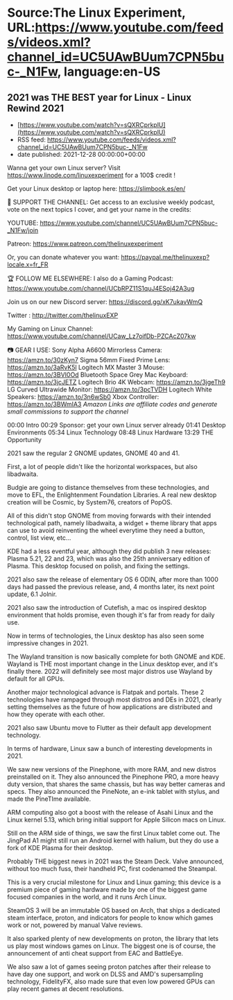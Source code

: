 # Source:The Linux Experiment, URL:https://www.youtube.com/feeds/videos.xml?channel_id=UC5UAwBUum7CPN5buc-_N1Fw, language:en-US

## 2021 was THE BEST year for Linux - Linux Rewind 2021
 - [https://www.youtube.com/watch?v=sQXRCprkplU](https://www.youtube.com/watch?v=sQXRCprkplU)
 - RSS feed: https://www.youtube.com/feeds/videos.xml?channel_id=UC5UAwBUum7CPN5buc-_N1Fw
 - date published: 2021-12-28 00:00:00+00:00

Wanna get your own Linux server? Visit https://www.linode.com/linuxexperiment for a 100$ credit ! 

Get your Linux desktop or laptop here: https://slimbook.es/en/

👏 SUPPORT THE CHANNEL:
Get access to an exclusive weekly podcast, vote on the next topics I cover, and get your name in the credits:

YOUTUBE: https://www.youtube.com/channel/UC5UAwBUum7CPN5buc-_N1Fw/join

Patreon: https://www.patreon.com/thelinuxexperiment

Or, you can donate whatever you want: https://paypal.me/thelinuxexp?locale.x=fr_FR

🏆 FOLLOW ME ELSEWHERE:
I also do a Gaming Podcast: https://www.youtube.com/channel/UCbRPZ11S1quJ4ESoj42A3ug

Join us on our new Discord server: https://discord.gg/xK7ukavWmQ

Twitter : http://twitter.com/thelinuxEXP

My Gaming on Linux Channel: https://www.youtube.com/channel/UCaw_Lz7oifDb-PZCAcZ07kw

📷 GEAR I USE:
Sony Alpha A6600 Mirrorless Camera: https://amzn.to/30zKyn7
Sigma 56mm Fixed Prime Lens: https://amzn.to/3aRvK5l
Logitech MX Master 3 Mouse: https://amzn.to/3BVI0Od
Bluetooth Space Grey Mac Keyboard: https://amzn.to/3jcJETZ
Logitech Brio 4K Webcam: https://amzn.to/3jgeTh9
LG Curved Ultrawide Monitor: https://amzn.to/3pcTVDH
Logitech White Speakers: https://amzn.to/3n6wSb0
Xbox Controller: https://amzn.to/3BWmIA3
*Amazon Links are affiliate codes and generate small commissions to support the channel*


00:00 Intro
00:29 Sponsor: get your own Linux server already
01:41 Desktop Environments
05:34 Linux Technology
08:48 Linux Hardware
13:29 THE Opportunity


2021 saw the regular 2 GNOME updates, GNOME 40 and 41.

First, a lot of people didn't like the horizontal workspaces, but also libadwaita.

Budgie are going to distance themselves from these technologies, and move to EFL, the Enlightenment Foundation Libraries. A real new desktop creation will be Cosmic, by System76, creators of PopOS.

All of this didn't stop GNOME from moving forwards with their intended technological path, namely libadwaita, a widget + theme library that apps can use to avoid reinventing the wheel everytime they need a button, control, list view, etc...

KDE had a less eventful year, although they did publish 3 new releases: Plasma 5.21, 22 and 23, which was also the 25th anniversary edition of Plasma. This desktop focused on polish, and fixing the settings.

2021 also saw the release of elementary OS 6 ODIN, after more than 1000 days had passed the previous release, and, 4 months later, its next point update, 6.1 Jolnir.

2021 also saw the introduction of Cutefish, a mac os inspired desktop environment that holds promise, even though it's far from ready for daily use.

Now in terms of technologies, the Linux desktop has also seen some impressive changes in 2021.

The Wayland transition is now basically complete for both GNOME and KDE. Wayland is THE most important change in the Linux desktop ever, and it's finally there. 2022 will definitely see most major distros use Wayland by default for all GPUs.

Another major technological advance is Flatpak and portals. These 2 technologies have rampaged through most distros and DEs in 2021, clearly setting themselves as the future of how applications are distributed and how they operate with each other.

2021 also saw Ubuntu move to Flutter as their default app development technology.

In terms of hardware,  Linux saw a bunch of interesting developments in 2021. 

We saw new versions of the Pinephone, with more RAM, and new distros preinstalled on it. They also announced the Pinephone PRO, a more heavy duty version, that shares the same chassis, but has way better cameras and specs. They also announced the PineNote, an e-ink tablet with stylus, and made the PineTIme available.

ARM computing also got a boost with the release of Asahi Linux and the Linux kernel 5.13, which bring initial support for Apple Silicon macs on Linux.

Still on the ARM side of things, we saw the first Linux tablet come out. The JingPad A1 might still run an Android kernel with halium, but they do use a fork of KDE Plasma for their desktop.

Probably THE biggest news in 2021 was the Steam Deck. Valve announced, without too much fuss, their handheld PC, first codenamed the Steampal.

This is a very crucial milestone for Linux and Linux gaming; this device is a premium piece of gaming hardware made by one of the biggest game focused companies in the world, and it runs Arch Linux.

SteamOS 3 will be an immutable OS based on Arch, that ships a dedicated steam interface, proton, and indicators for people to know which games work or not, powered by manual Valve reviews.

It also sparked plenty of new developments on proton, the library that lets us play most windows games on Linux. The biggest one is of course, the announcement of anti cheat support from EAC and BattleEye.

We also saw a lot of games seeing proton patches after their release to have day one support, and work on DLSS and AMD's supersampling technology, FidelityFX, also made sure that even low powered GPUs can play recent games at decent resolutions.


